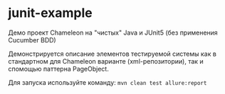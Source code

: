 # junit-example

Демо проект Chameleon на "чистых" Java и JUnit5 (без применения Cucumber BDD)

Демонстрируется описание элементов тестируемой системы как в стандартном для Chameleon варианте (xml-репозитории), так и спомощью паттерна PageObject.

Для запуска используйте команду:
```mvn clean test allure:report```